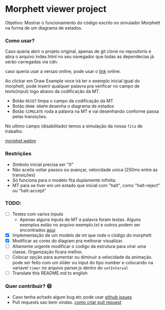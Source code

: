 # Morphett viewer project

Objetivo: Mostrar o funcionamento do código escrito no simulador Morphett na forma de um diagrama de estados.


### Como usar?

Caso queria abrir o projeto original, apenas de git clone no repositorio e abra o arquivo index.html no seu navegador que todas as dependecias já serão carregadas via cdn.

caso queria usar a versao online, pode usar o [link](https://victor99z.github.io/morphett-viewer/) online.

Ao clickar em Draw Example voce irá ter o exemplo inicial igual do morphett, pode inserir qualquer palavra pra verificar no campo de texto(input) logo abaixo da codificação da MT.

- Botão `RESET` limpa o campo da codificação da MT
- Botão `DRAW GRAPH` desenha o diagrama de estados
- Botão `SIMULATE` roda a palavra na MT e vai desenhando conforme passa pelas transições.

No ultimo campo (disabilitado) temos a simulação da nossa `fita` de trabalho.

[morphet.webm](https://github.com/victor99z/morphett-viewer/assets/30540730/19da0147-ed36-4d1c-a628-53e37e711f86)

### Restrições

- Simbolo inicial
 precisa ser "0"
- Não aceita voltar passos ou avançar, velocidade unica (250ms entre as transições)
- Só funciona para o modelo fita duplamente infinita.
- MT para se tiver em  um estado que inicial com "halt", como "halt-reject" ou "halt-accept"

### TODO:

- [ ] Testes com varios inputs
    - Apenas alguns inputs de MT e palavra foram testas. Alguns exemplos estão no arquivo exemplo.txt e outros podem ser encontrados [aqui](https://github.com/awmorp/turing/tree/gh-pages/machines)
- [x] Implementação de um modelo de mt que rode o código do morphett
- [x] Modificar as cores do diagram pra melhorar visualizar.
- [ ] Altamente urgente modificar o codigo da estrutura para virar uma classe. Organização ficara melhor.
- [ ] Colocar opção para aumentar ou diminuir a velocidade da animação. pode ser feito com um slider ou input do tipo number e colocando na variavel `timer` no arquivo parser.js dentro do `setInterval`
- [ ] Translate this README.md to english

### Quer contribuir? :smile:

- Caso tenha achado algum bug etc pode usar [github issues](https://github.com/victor99z/morphett-viewer/issues)
- Pull requests sao bem vindas. [como criar pull request](https://www.digitalocean.com/community/tutorials/how-to-create-a-pull-request-on-github)
